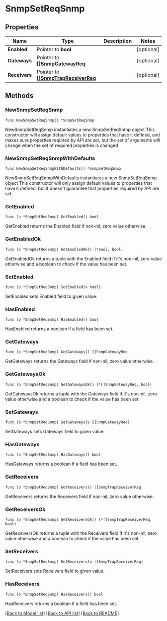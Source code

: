 # SnmpSetReqSnmp

## Properties

Name | Type | Description | Notes
------------ | ------------- | ------------- | -------------
**Enabled** | Pointer to **bool** |  | [optional] 
**Gateways** | Pointer to [**[]SnmpGatewayReq**](SnmpGatewayReq.md) |  | [optional] 
**Receivers** | Pointer to [**[]SnmpTrapReceiverReq**](SnmpTrapReceiverReq.md) |  | [optional] 

## Methods

### NewSnmpSetReqSnmp

`func NewSnmpSetReqSnmp() *SnmpSetReqSnmp`

NewSnmpSetReqSnmp instantiates a new SnmpSetReqSnmp object
This constructor will assign default values to properties that have it defined,
and makes sure properties required by API are set, but the set of arguments
will change when the set of required properties is changed

### NewSnmpSetReqSnmpWithDefaults

`func NewSnmpSetReqSnmpWithDefaults() *SnmpSetReqSnmp`

NewSnmpSetReqSnmpWithDefaults instantiates a new SnmpSetReqSnmp object
This constructor will only assign default values to properties that have it defined,
but it doesn't guarantee that properties required by API are set

### GetEnabled

`func (o *SnmpSetReqSnmp) GetEnabled() bool`

GetEnabled returns the Enabled field if non-nil, zero value otherwise.

### GetEnabledOk

`func (o *SnmpSetReqSnmp) GetEnabledOk() (*bool, bool)`

GetEnabledOk returns a tuple with the Enabled field if it's non-nil, zero value otherwise
and a boolean to check if the value has been set.

### SetEnabled

`func (o *SnmpSetReqSnmp) SetEnabled(v bool)`

SetEnabled sets Enabled field to given value.

### HasEnabled

`func (o *SnmpSetReqSnmp) HasEnabled() bool`

HasEnabled returns a boolean if a field has been set.

### GetGateways

`func (o *SnmpSetReqSnmp) GetGateways() []SnmpGatewayReq`

GetGateways returns the Gateways field if non-nil, zero value otherwise.

### GetGatewaysOk

`func (o *SnmpSetReqSnmp) GetGatewaysOk() (*[]SnmpGatewayReq, bool)`

GetGatewaysOk returns a tuple with the Gateways field if it's non-nil, zero value otherwise
and a boolean to check if the value has been set.

### SetGateways

`func (o *SnmpSetReqSnmp) SetGateways(v []SnmpGatewayReq)`

SetGateways sets Gateways field to given value.

### HasGateways

`func (o *SnmpSetReqSnmp) HasGateways() bool`

HasGateways returns a boolean if a field has been set.

### GetReceivers

`func (o *SnmpSetReqSnmp) GetReceivers() []SnmpTrapReceiverReq`

GetReceivers returns the Receivers field if non-nil, zero value otherwise.

### GetReceiversOk

`func (o *SnmpSetReqSnmp) GetReceiversOk() (*[]SnmpTrapReceiverReq, bool)`

GetReceiversOk returns a tuple with the Receivers field if it's non-nil, zero value otherwise
and a boolean to check if the value has been set.

### SetReceivers

`func (o *SnmpSetReqSnmp) SetReceivers(v []SnmpTrapReceiverReq)`

SetReceivers sets Receivers field to given value.

### HasReceivers

`func (o *SnmpSetReqSnmp) HasReceivers() bool`

HasReceivers returns a boolean if a field has been set.


[[Back to Model list]](../README.md#documentation-for-models) [[Back to API list]](../README.md#documentation-for-api-endpoints) [[Back to README]](../README.md)


